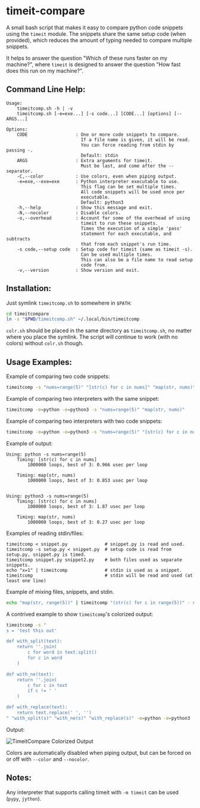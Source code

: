 timeit-compare
==============

A small bash script that makes it easy to compare python code snippets using
the `timeit` module. The snippets share the same setup code (when provided),
which reduces the amount of typing needed to compare multiple snippets.

It helps to answer the question "Which of these runs faster on my machine?",
where `timeit` is designed to answer the question "How fast does this run
on my machine?".

Command Line Help:
------------------
```
Usage:
    timeitcomp.sh -h | -v
    timeitcomp.sh [-e=exe...] [-s code...] [CODE...] [options] [-- ARGS...]

Options:
    CODE                  : One or more code snippets to compare.
                            If a file name is given, it will be read.
                            You can force reading from stdin by passing -.
                            Default: stdin
    ARGS                  : Extra arguments for timeit.
                            Must be last, and come after the -- separator.
    -C,--color            : Use colors, even when piping output.
    -e=exe,--exe=exe      : Python interpreter executable to use.
                            This flag can be set multiple times.
                            All code snippets will be used once per
                            executable.
                            Default: python3
    -h,--help             : Show this message and exit.
    -N,--nocolor          : Disable colors.
    -o,--overhead         : Account for some of the overhead of using
                            timeit to run these snippets.
                            Times the execution of a simple 'pass'
                            statement for each executable, and subtracts
                            that from each snippet's run time.
    -s code,--setup code  : Setup code for timeit (same as timeit -s).
                            Can be used multiple times.
                            This can also be a file name to read setup
                            code from.
    -v,--version          : Show version and exit.
```

Installation:
-------------

Just symlink `timeitcomp.sh` to somewhere in `$PATH`:
```bash
cd timeitcompare
ln -s "$PWD/timeitcomp.sh" ~/.local/bin/timeitcomp
```

`colr.sh` should be placed in the same directory as `timeitcomp.sh`, no matter
where you place the symlink. The script will continue to work
(with no colors) without `colr.sh` though.


Usage Examples:
---------------

Example of comparing two code snippets:
```bash
timeitcomp -s "nums=range(5)" "[str(c) for c in nums]" "map(str, nums)"
```

Example of comparing two interpreters with the same snippet:
```bash
timeitcomp -e=python -e=python3 -s "nums=range(5)" "map(str, nums)"
```

Example of comparing two interpreters with two code snippets:
```bash
timeitcomp -e=python -e=python3 -s "nums=range(5)" "[str(c) for c in nums]" "map(str, nums)"
```

Example of output:
```
Using: python -s nums=range(5)
    Timing: [str(c) for c in nums]
        1000000 loops, best of 3: 0.966 usec per loop

    Timing: map(str, nums)
        1000000 loops, best of 3: 0.853 usec per loop


Using: python3 -s nums=range(5)
    Timing: [str(c) for c in nums]
        1000000 loops, best of 3: 1.87 usec per loop

    Timing: map(str, nums)
        1000000 loops, best of 3: 0.27 usec per loop

```

Examples of reading stdin/files:
```
timeitcomp < snippet.py              # snippet.py is read and used.
timeitcomp -s setup.py < snippet.py  # setup code is read from setup.py, snippet.py is timed.
timeitcomp snippet.py snippet2.py    # both files used as separate snippets.
echo "x=1" | timeitcomp              # stdin is used as a snippet.
timeitcomp                           # stdin will be read and used (at least one line)
```

Example of mixing files, snippets, and stdin.
```bash
echo "map(str, range(5))" | timeitcomp "(str(c) for c in range(5))" - snippet.py
```

A contrived example to show `timeitcomp`'s colorized output:
```bash
timeitcomp -s "
s = 'test this out'

def with_split(text):
    return ''.join(
        c for word in text.split()
        for c in word
    )

def with_ne(text):
    return ''.join(
        c for c in text
        if c != ' '
    )

def with_replace(text):
    return text.replace(' ', '')
" "with_split(s)" "with_ne(s)" "with_replace(s)" -e=python -e=python3 -o
```

Output:

![TimeitCompare Colorized Output](https://welbornprod.com/static/media/img/timeitcomp-colorized-output_HKXmpn0.png)

Colors are automatically disabled when piping output, but
can be forced on or off with `--color` and `--nocolor`.

Notes:
------

Any interpreter that supports calling timeit with `-m timeit` can be used
(`pypy`, `jython`).
